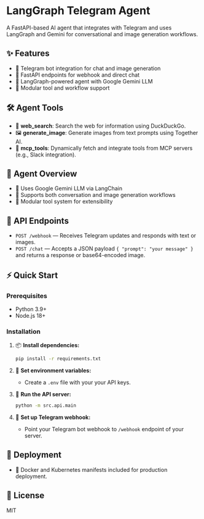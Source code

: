 
# LangGraph Telegram Agent

A FastAPI-based AI agent that integrates with Telegram and uses LangGraph and Gemini for conversational and image generation workflows.

## ✨ Features
- 🤖 Telegram bot integration for chat and image generation
- 🚀 FastAPI endpoints for webhook and direct chat
- 🧠 LangGraph-powered agent with Google Gemini LLM
- 🧩 Modular tool and workflow support

## 🛠️ Agent Tools
- 🔎 **web_search**: Search the web for information using DuckDuckGo.
- 🖼️ **generate_image**: Generate images from text prompts using Together AI.
- 🤝 **mcp_tools**: Dynamically fetch and integrate tools from MCP servers (e.g., Slack integration).

## 🧠 Agent Overview
- 🤖 Uses Google Gemini LLM via LangChain
- 💬 Supports both conversation and image generation workflows
- 🧩 Modular tool system for extensibility

## 📡 API Endpoints

- `POST /webhook` — Receives Telegram updates and responds with text or images.
- `POST /chat` — Accepts a JSON payload `{ "prompt": "your message" }` and returns a response or base64-encoded image.

## ⚡ Quick Start

### Prerequisites

- Python 3.9+
- Node.js 18+

### Installation

1. 📦 **Install dependencies:**
   ```sh
   pip install -r requirements.txt
   ```

2. 🔑 **Set environment variables:**
   - Create a `.env` file with your your API keys.

3. 🏃 **Run the API server:**
   ```sh
   python -m src.api.main
   ```

4. 🤖 **Set up Telegram webhook:**
   - Point your Telegram bot webhook to `/webhook` endpoint of your server.

## 🚀 Deployment
- 🐳 Docker and Kubernetes manifests included for production deployment.

## 📄 License
MIT